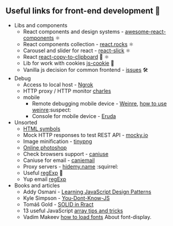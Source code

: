 ## Useful links for front-end development :rocket:

* Libs and components
  * React components and design systems - [awesome-react-components](https://github.com/brillout/awesome-react-components) ⚛️
  * React components collection - [react.rocks](https://react.rocks/) ⚛️
  * Сarousel and slider for react - [react-slick](https://react-slick.neostack.com/) ⚛️
  * React [react-copy-to-clipboard](https://github.com/nkbt/react-copy-to-clipboard) :dancers: ⚛️
  * Lib for work with cookies [js-cookie](https://github.com/js-cookie/js-cookie) :cookie:
  * Vanilla js decision for common frontend - [issues](https://github.com/phuoc-ng/html-dom) 🛠
* Debug
  * Access to local host - [Ngrok](https://ngrok.com/)
  * HTTP proxy / HTTP monitor [charles](https://www.charlesproxy.com/)
  * mobile
    * Remote debugging mobile device - [Weinre](http://people.apache.org/~pmuellr/weinre/docs/latest/Running.html), 
      [how to use weinre](http://www.codeblocq.com/2016/03/Remote-Web-Debugging-with-weinre/):suspect:
    * Console for mobile device - [Eruda](https://github.com/liriliri/eruda)
* Unsorted
  * [HTML symbols](https://www.htmlsymbols.xyz/unicode/U+1F9E1)
  * Mock HTTP responses to test REST API - [mocky.io](https://www.mocky.io/)
  * Image minification - [tinypng](https://tinypng.com/)
  * [Online photoshop](https://photoshop-online.biz/edit_photo/)
  * Check browsers support - [caniuse](https://caniuse.com/)
  * Caniuse for email - [caniemail](https://www.caniemail.com/)
  * Proxy servers - [hidemy.name](https://hidemy.name/ru/proxy-list/) :squirrel:
  * Useful [regExp](https://proglib.io/p/33-regexp) :hammer:
  * Yup email [regExp](https://gist.github.com/akashuba/8ff63ead726a306650f66659fca4f46b)
* Books and articles
  * Addy Osmani - [Learning JavaScript Design Patterns](https://addyosmani.com/resources/essentialjsdesignpatterns/book/)
  * Kyle Simpson - [You-Dont-Know-JS](https://github.com/getify/You-Dont-Know-JS)
  * Tomáš Gold -
 [SOLID in Rract](https://blog.usejournal.com/how-to-apply-solid-principles-in-react-applications-6c964091a982)
  * 13 useful JavaScript [array tips and tricks](https://dev.to/duomly/13-useful-javascript-array-tips-and-tricks-you-should-know-2jfo)
  * Vadim Makeev [how to load fonts](https://htmlacademy.ru/blog/useful/css/short-14) About font-display.
